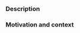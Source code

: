 ### Description
<!--- Describe what should be done -->

### Motivation and context
<!--- Why should such a feature be implemented? -->
